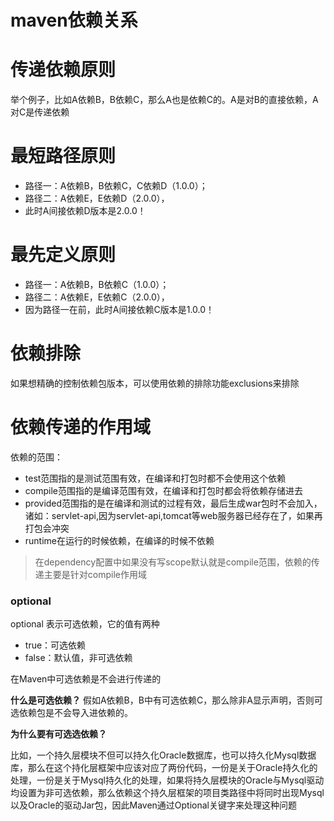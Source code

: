 # maven依赖关系

# 传递依赖原则

举个例子，比如A依赖B，B依赖C，那么A也是依赖C的。A是对B的直接依赖，A对C是传递依赖

# 最短路径原则

- 路径一：A依赖B，B依赖C，C依赖D（1.0.0）；
- 路径二：A依赖E，E依赖D（2.0.0），
- 此时A间接依赖D版本是2.0.0！

# 最先定义原则

- 路径一：A依赖B，B依赖C（1.0.0）；
- 路径二：A依赖E，E依赖C（2.0.0），
- 因为路径一在前，此时A间接依赖C版本是1.0.0！

# 依赖排除

如果想精确的控制依赖包版本，可以使用依赖的排除功能exclusions来排除

# 依赖传递的作用域

依赖的范围：

- test范围指的是测试范围有效，在编译和打包时都不会使用这个依赖
- compile范围指的是编译范围有效，在编译和打包时都会将依赖存储进去
- provided范围指的是在编译和测试的过程有效，最后生成war包时不会加入，诸如：servlet-api,因为servlet-api,tomcat等web服务器已经存在了，如果再打包会冲突
- runtime在运行的时候依赖，在编译的时候不依赖

> 在dependency配置中如果没有写scope默认就是compile范围，依赖的传递主要是针对compile作用域



### optional

optional 表示可选依赖，它的值有两种

- true：可选依赖
- false：默认值，非可选依赖

在Maven中可选依赖是不会进行传递的

**什么是可选依赖？** 假如A依赖B，B中有可选依赖C，那么除非A显示声明，否则可选依赖包是不会导入进依赖的。

**为什么要有可选选依赖？**

比如，一个持久层模块不但可以持久化Oracle数据库，也可以持久化Mysql数据库，那么在这个持化层框架中应该对应了两份代码，一份是关于Oracle持久化的处理，一份是关于Mysql持久化的处理，如果将持久层模块的Oracle与Mysql驱动均设置为非可选依赖，那么依赖这个持久层框架的项目类路径中将同时出现Mysql以及Oracle的驱动Jar包，因此Maven通过Optional关键字来处理这种问题

